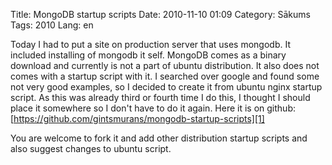 Title: MongoDB startup scripts
Date: 2010-11-10 01:09
Category: Sākums
Tags: 2010
Lang: en

Today I had to put a site on production server that uses mongodb. It included installing of mongodb it self. MongoDB comes as a binary download and currently is not a part of ubuntu distribution. It also does not comes with a startup script with it. I searched over google and found some not very good examples, so I decided to create it from ubuntu nginx startup script. As this was already third or fourth time I do this, I thought I should place it somewhere so I don't have to do it again. Here it is on github: [https://github.com/gintsmurans/mongodb-startup-scripts][1]

You are welcome to fork it and add other distribution startup scripts and also suggest changes to ubuntu script.

[1]: https://github.com/gintsmurans/mongodb-startup-scripts
